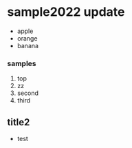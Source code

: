 # sample2022 update

- apple
- orange
- banana

### samples

1. top
1. zz
1. second
1. third

## title2

- test
